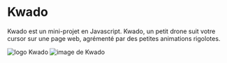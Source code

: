 # Kwado
Kwado est un mini-projet en Javascript. Kwado, un petit drone suit votre cursor sur une page web, agrémenté par des petites animations rigolotes.


![logo Kwado](https://media.discordapp.net/attachments/671292077870415872/911726922059354183/bannierre.png)
![image de Kwado](https://media.discordapp.net/attachments/671292077870415872/911726922352967720/drone_follow.png)
